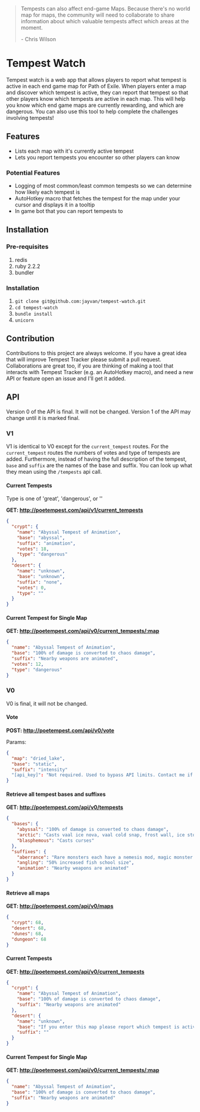 
> Tempests can also affect end-game Maps. Because there's no world map for maps, the community will need to collaborate to share information about which valuable tempests affect which areas at the moment.
>
> \- Chris Wilson

# Tempest Watch

Tempest watch is a web app that allows players to report what tempest is active in each end game map for Path of Exile.
When players enter a map and discover which tempest is active, they can report that tempest so that other players know which tempests are active in each map.
This will help you know which end game maps are currently rewarding, and which are dangerous.
You can also use this tool to help complete the challenges involving tempests!

## Features
- Lists each map with it's currently active tempest
- Lets you report tempests you encounter so other players can know

### Potential Features
- Logging of most common/least common tempests so we can determine how likely each tempest is
- AutoHotkey macro that fetches the tempest for the map under your cursor and displays it in a tooltip
- In game bot that you can report tempests to

## Installation
### Pre-requisites
1. redis
2. ruby 2.2.2
3. bundler

### Installation
1. `git clone git@github.com:jayvan/tempest-watch.git`
2. `cd tempest-watch`
2. `bundle install`
3. `unicorn`

## Contribution
Contributions to this project are always welcome. If you have a great idea that will improve Tempest Tracker please submit a pull request.
Collaborations are great too, if you are thinking of making a tool that interacts with Tempest Tracker (e.g. an AutoHotkey macro), and need a new API or feature open an issue and I'll get it added.

## API
Version 0 of the API is final. It will not be changed. Version 1 of the API may change until it is marked final.

### V1
V1 is identical to V0 except for the `current_tempest` routes. For the `current_tempest` routes the numbers of votes and type of tempests are added. Furthermore, instead of having the full description of the tempest, `base` and `suffix` are the names of the base and suffix. You can look up what they mean using the `/tempests` api call.

#### Current Tempests
Type is one of 'great', 'dangerous', or ''

__GET: http://poetempest.com/api/v1/current_tempests__
```json
{
  "crypt": {
    "name": "Abyssal Tempest of Animation",
    "base": "abyssal",
    "suffix": "animation",
    "votes": 18,
    "type": "dangerous"
  },
  "desert": {
    "name": "unknown",
    "base": "unknown",
    "suffix": "none",
    "votes": 0,
    "type": ""
  }
}
```

#### Current Tempest for Single Map
__GET: http://poetempest.com/api/v0/current_tempests/:map__
```json
{
  "name": "Abyssal Tempest of Animation",
  "base": "100% of damage is converted to chaos damage",
  "suffix": "Nearby weapons are animated",
  "votes": 12,
  "type": "dangerous"
}
```

### V0
V0 is final, it will not be changed.

#### Vote
__POST: http://poetempest.com/api/v0/vote__

Params:
```json
{
  "map": "dried_lake",
  "base": "static",
  "suffix": "intensity"
  "[api_key]": "Not required. Used to bypass API limits. Contact me if you need one."
}
```

#### Retrieve all tempest bases and suffixes
__GET: http://poetempest.com/api/v0/tempests__
```json
{
  "bases": {
    "abyssal": "100% of damage is converted to chaos damage",
    "arctic": "Casts vaal ice nova, vaal cold snap, frost wall, ice storm, frost bite, lacial cascade and summons an ice golem",
    "blasphemous": "Casts curses"
  },
  "suffixes": {
    "aberrance": "Rare monsters each have a nemesis mod, magic monster packs each have a bloodline mod",
    "angling": "50% increased fish school size",
    "animation": "Nearby weapons are animated"
  }
}
```

#### Retrieve all maps
__GET: http://poetempest.com/api/v0/maps__
```json
{
  "crypt": 68,
  "desert": 68,
  "dunes": 68,
  "dungeon": 68
}
```

#### Current Tempests
__GET: http://poetempest.com/api/v0/current_tempests__
```json
{
  "crypt": {
    "name": "Abyssal Tempest of Animation",
    "base": "100% of damage is converted to chaos damage",
    "suffix": "Nearby weapons are animated"
  },
  "desert": {
    "name": "unknown",
    "base": "If you enter this map please report which tempest is active",
    "suffix": ""
  }
}
```

#### Current Tempest for Single Map
__GET: http://poetempest.com/api/v0/current_tempests/:map__
```json
{
  "name": "Abyssal Tempest of Animation",
  "base": "100% of damage is converted to chaos damage",
  "suffix": "Nearby weapons are animated"
}
```
